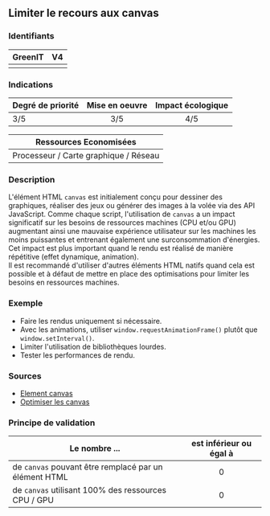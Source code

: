 ## Limiter le recours aux canvas

### Identifiants

| GreenIT | V4  |
| :-----: | :-: |
|         |     |

### Indications

| Degré de priorité | Mise en oeuvre | Impact écologique |
| ----------------- | :------------: | :---------------: |
| 3/5               | 3/5            | 4/5               |

|  Ressources Economisées   |
| :-----------------------: |
| Processeur / Carte graphique / Réseau |

### Description

L'élément HTML `canvas` est initialement conçu pour dessiner des graphiques, réaliser des jeux ou générer des images à la volée via des API JavaScript. Comme chaque script, l'utilisation de `canvas` a un impact significatif sur les besoins de ressources machines (CPU et/ou GPU) augmentant ainsi une mauvaise expérience utilisateur sur les machines les moins puissantes et entrenant également une surconsommation d'énergies.\
Cet impact est plus important quand le rendu est réalisé de manière répétitive (effet dynamique, animation).\
Il est recommandé d'utiliser d'autres éléments HTML natifs quand cela est possible et à défaut de mettre en place des optimisations pour limiter les besoins en ressources machines.

### Exemple

- Faire les rendus uniquement si nécessaire.
- Avec les animations, utiliser `window.requestAnimationFrame()` plutôt que `window.setInterval()`.
- Limiter l'utilisation de bibliothèques lourdes.
- Tester les performances de rendu.

### Sources

- [Element canvas](https://www.w3.org/TR/2011/WD-html5-20110405/the-canvas-element.html)
- [Optimiser les canvas](https://developer.mozilla.org/fr/docs/Web/API/Canvas_API/Tutorial/Optimizing_canvas)

### Principe de validation

| Le nombre ... | est inférieur ou égal à |
| ------------- | :---------------------: |
| de `canvas` pouvant être remplacé par un élément HTML | 0 |
| de `canvas` utilisant 100% des ressources CPU / GPU | 0 |
